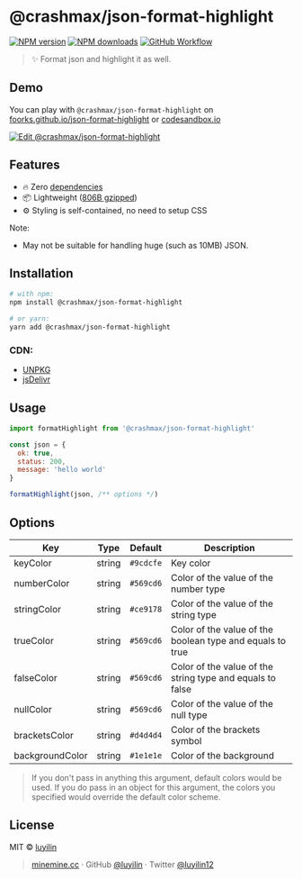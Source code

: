 # @crashmax/json-format-highlight

[![NPM version](https://img.shields.io/npm/v/@crashmax/json-format-highlight.svg?style=flat)](https://npmjs.com/package/@crashmax/json-format-highlight)
[![NPM downloads](https://img.shields.io/npm/dm/@crashmax/json-format-highlight.svg?style=flat)](https://npmjs.com/package/@crashmax/json-format-highlight)
[![GitHub Workflow](https://img.shields.io/github/workflow/status/foorks/json-format-highlight/github-pages)](https://github.com/foorks/@crashmax/json-format-highlight/actions)

> ✨ Format json and highlight it as well.

## Demo

You can play with `@crashmax/json-format-highlight` on [foorks.github.io/json-format-highlight](https://foorks.github.io/json-format-highlight/) or [codesandbox.io](https://codesandbox.io/s/crashmax-json-format-highlight-dr6ti)

[![Edit @crashmax/json-format-highlight](https://codesandbox.io/static/img/play-codesandbox.svg)](https://codesandbox.io/s/crashmax-json-format-highlight-dr6ti)

## Features

 - 🔥 Zero [dependencies](https://www.npmjs.com/package/@crashmax/json-format-highlight?activeTab=dependents)
 - 📦 Lightweight ([806B gzipped](https://bundlephobia.com/package/@crashmax/json-format-highlight))
 - ⚙️ Styling is self-contained, no need to setup CSS

Note:

 - May not be suitable for handling huge (such as 10MB) JSON.

## Installation

```sh
# with npm:
npm install @crashmax/json-format-highlight

# or yarn:
yarn add @crashmax/json-format-highlight
```

### CDN:
 - [UNPKG](https://unpkg.com/@crashmax/json-format-highlight@latest/dist/)
 - [jsDelivr](https://cdn.jsdelivr.net/npm/@crashmax/json-format-highlight@latest/dist/)

## Usage

```js
import formatHighlight from '@crashmax/json-format-highlight'

const json = {
  ok: true,
  status: 200,
  message: 'hello world'
}

formatHighlight(json, /** options */)
```

## Options

|Key|Type|Default|Description|
|---|---|---|---|
|keyColor       |string|```#9cdcfe```|Key color|
|numberColor    |string|```#569cd6```|Color of the value of the number type|
|stringColor    |string|```#ce9178```|Color of the value of the string type|
|trueColor      |string|```#569cd6```|Color of the value of the boolean type and equals to true|
|falseColor     |string|```#569cd6```|Color of the value of the string type and equals to false|
|nullColor      |string|```#569cd6```|Color of the value of the null type|
|bracketsColor  |string|```#d4d4d4```|Color of the brackets symbol|
|backgroundColor|string|```#1e1e1e```|Color of the background|

> If you don't pass in anything this argument, default colors would be used. If you do pass in an object for this argument,
the colors you specified would override the default color scheme.

## License

MIT &copy; [luyilin](https://github.com/luyilin)

> [minemine.cc](https://minemine.cc) · GitHub [@luyilin](https://github.com/luyilin) · Twitter [@luyilin12](https://twitter.com/luyilin12)
